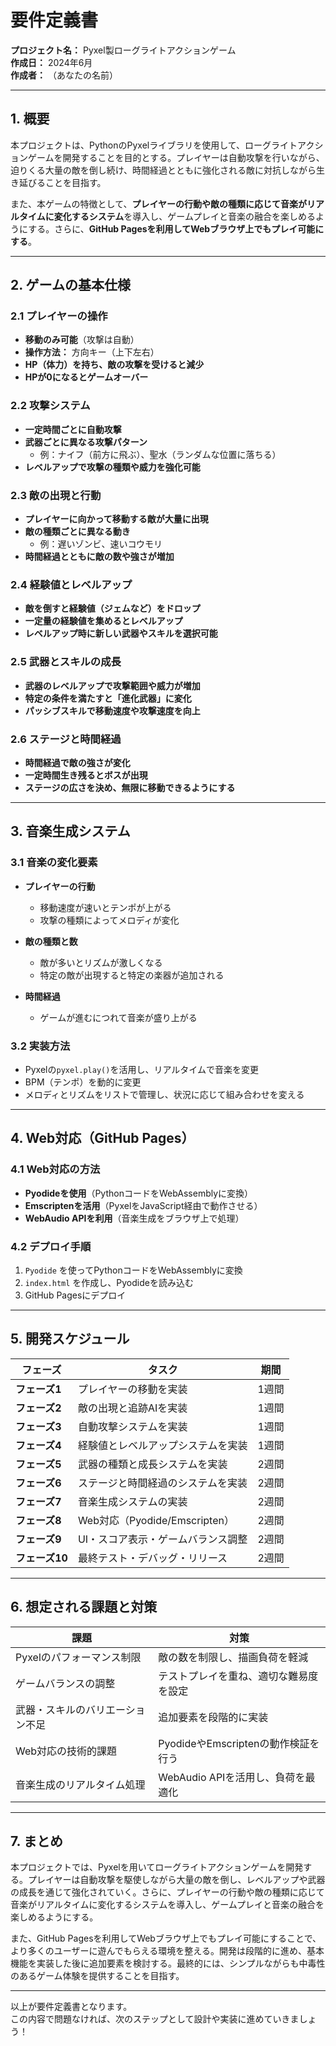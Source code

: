 # **要件定義書**  
**プロジェクト名：** Pyxel製ローグライトアクションゲーム  
**作成日：** 2024年6月  
**作成者：** （あなたの名前）  

---

## **1. 概要**  
本プロジェクトは、PythonのPyxelライブラリを使用して、ローグライトアクションゲームを開発することを目的とする。プレイヤーは自動攻撃を行いながら、迫りくる大量の敵を倒し続け、時間経過とともに強化される敵に対抗しながら生き延びることを目指す。  

また、本ゲームの特徴として、**プレイヤーの行動や敵の種類に応じて音楽がリアルタイムに変化するシステム**を導入し、ゲームプレイと音楽の融合を楽しめるようにする。さらに、**GitHub Pagesを利用してWebブラウザ上でもプレイ可能にする**。  

---

## **2. ゲームの基本仕様**  

### **2.1 プレイヤーの操作**  
- **移動のみ可能**（攻撃は自動）  
- **操作方法：** 方向キー（上下左右）  
- **HP（体力）を持ち、敵の攻撃を受けると減少**  
- **HPが0になるとゲームオーバー**  

### **2.2 攻撃システム**  
- **一定時間ごとに自動攻撃**  
- **武器ごとに異なる攻撃パターン**  
  - 例：ナイフ（前方に飛ぶ）、聖水（ランダムな位置に落ちる）  
- **レベルアップで攻撃の種類や威力を強化可能**  

### **2.3 敵の出現と行動**  
- **プレイヤーに向かって移動する敵が大量に出現**  
- **敵の種類ごとに異なる動き**  
  - 例：遅いゾンビ、速いコウモリ  
- **時間経過とともに敵の数や強さが増加**  

### **2.4 経験値とレベルアップ**  
- **敵を倒すと経験値（ジェムなど）をドロップ**  
- **一定量の経験値を集めるとレベルアップ**  
- **レベルアップ時に新しい武器やスキルを選択可能**  

### **2.5 武器とスキルの成長**  
- **武器のレベルアップで攻撃範囲や威力が増加**  
- **特定の条件を満たすと「進化武器」に変化**  
- **パッシブスキルで移動速度や攻撃速度を向上**  

### **2.6 ステージと時間経過**  
- **時間経過で敵の強さが変化**  
- **一定時間生き残るとボスが出現**  
- **ステージの広さを決め、無限に移動できるようにする**  

---

## **3. 音楽生成システム**  

### **3.1 音楽の変化要素**  
- **プレイヤーの行動**  
  - 移動速度が速いとテンポが上がる  
  - 攻撃の種類によってメロディが変化  

- **敵の種類と数**  
  - 敵が多いとリズムが激しくなる  
  - 特定の敵が出現すると特定の楽器が追加される  

- **時間経過**  
  - ゲームが進むにつれて音楽が盛り上がる  

### **3.2 実装方法**  
- Pyxelの`pyxel.play()`を活用し、リアルタイムで音楽を変更  
- BPM（テンポ）を動的に変更  
- メロディとリズムをリストで管理し、状況に応じて組み合わせを変える  

---

## **4. Web対応（GitHub Pages）**  

### **4.1 Web対応の方法**  
- **Pyodideを使用**（PythonコードをWebAssemblyに変換）  
- **Emscriptenを活用**（PyxelをJavaScript経由で動作させる）  
- **WebAudio APIを利用**（音楽生成をブラウザ上で処理）  

### **4.2 デプロイ手順**  
1. `Pyodide` を使ってPythonコードをWebAssemblyに変換  
2. `index.html` を作成し、Pyodideを読み込む  
3. GitHub Pagesにデプロイ  

---

## **5. 開発スケジュール**  

| フェーズ | タスク | 期間 |  
|----------|--------|------|  
| **フェーズ1** | プレイヤーの移動を実装 | 1週間 |  
| **フェーズ2** | 敵の出現と追跡AIを実装 | 1週間 |  
| **フェーズ3** | 自動攻撃システムを実装 | 1週間 |  
| **フェーズ4** | 経験値とレベルアップシステムを実装 | 1週間 |  
| **フェーズ5** | 武器の種類と成長システムを実装 | 2週間 |  
| **フェーズ6** | ステージと時間経過のシステムを実装 | 2週間 |  
| **フェーズ7** | 音楽生成システムの実装 | 2週間 |  
| **フェーズ8** | Web対応（Pyodide/Emscripten） | 2週間 |  
| **フェーズ9** | UI・スコア表示・ゲームバランス調整 | 2週間 |  
| **フェーズ10** | 最終テスト・デバッグ・リリース | 2週間 |  

---

## **6. 想定される課題と対策**  

| 課題 | 対策 |  
|------|------|  
| Pyxelのパフォーマンス制限 | 敵の数を制限し、描画負荷を軽減 |  
| ゲームバランスの調整 | テストプレイを重ね、適切な難易度を設定 |  
| 武器・スキルのバリエーション不足 | 追加要素を段階的に実装 |  
| Web対応の技術的課題 | PyodideやEmscriptenの動作検証を行う |  
| 音楽生成のリアルタイム処理 | WebAudio APIを活用し、負荷を最適化 |  

---

## **7. まとめ**  
本プロジェクトでは、Pyxelを用いてローグライトアクションゲームを開発する。プレイヤーは自動攻撃を駆使しながら大量の敵を倒し、レベルアップや武器の成長を通じて強化されていく。さらに、プレイヤーの行動や敵の種類に応じて音楽がリアルタイムに変化するシステムを導入し、ゲームプレイと音楽の融合を楽しめるようにする。  

また、GitHub Pagesを利用してWebブラウザ上でもプレイ可能にすることで、より多くのユーザーに遊んでもらえる環境を整える。開発は段階的に進め、基本機能を実装した後に追加要素を検討する。最終的には、シンプルながらも中毒性のあるゲーム体験を提供することを目指す。  

---

以上が要件定義書となります。  
この内容で問題なければ、次のステップとして設計や実装に進めていきましょう！